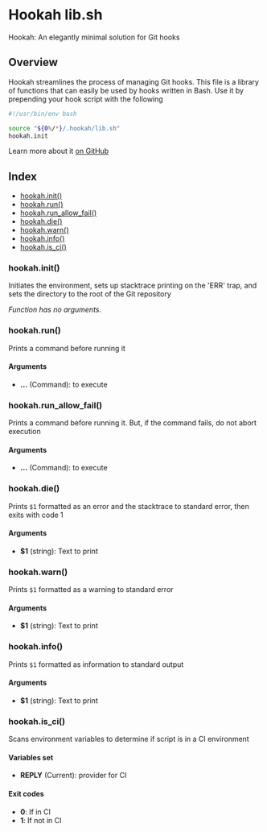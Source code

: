 # Hookah lib.sh

Hookah: An elegantly minimal solution for Git hooks

## Overview

Hookah streamlines the process of managing Git hooks. This file is a
library of functions that can easily be used by hooks written in Bash. Use it by
prepending your hook script with the following

```bash
#!/usr/bin/env bash

source "${0%/*}/.hookah/lib.sh"
hookah.init
```

Learn more about it [on GitHub](https://github.com/hyperupcall/hookah)

## Index

* [hookah.init()](#hookahinit)
* [hookah.run()](#hookahrun)
* [hookah.run_allow_fail()](#hookahrun_allow_fail)
* [hookah.die()](#hookahdie)
* [hookah.warn()](#hookahwarn)
* [hookah.info()](#hookahinfo)
* [hookah.is_ci()](#hookahis_ci)

### hookah.init()

Initiates the environment, sets up stacktrace printing on the 'ERR' trap,
and sets the directory to the root of the Git repository

_Function has no arguments._

### hookah.run()

Prints a command before running it

#### Arguments

* **...** (Command): to execute

### hookah.run_allow_fail()

Prints a command before running it. But, if the command fails, do not abort execution

#### Arguments

* **...** (Command): to execute

### hookah.die()

Prints `$1` formatted as an error and the stacktrace to standard error,
then exits with code 1

#### Arguments

* **$1** (string): Text to print

### hookah.warn()

Prints `$1` formatted as a warning to standard error

#### Arguments

* **$1** (string): Text to print

### hookah.info()

Prints `$1` formatted as information to standard output

#### Arguments

* **$1** (string): Text to print

### hookah.is_ci()

Scans environment variables to determine if script is in a CI environment

#### Variables set

* **REPLY** (Current): provider for CI

#### Exit codes

* **0**: If in CI
* **1**: If not in CI

